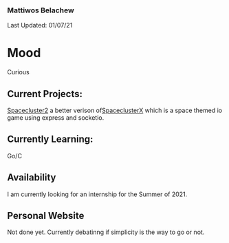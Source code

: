 ### Mattiwos Belachew 
Last Updated: 01/07/21
# Mood
Curious
## Current Projects:
[Spacecluster2](https://github.com/Mattiwos/Spacecluster2) a better verison of[SpaceclusterX](https://github.com/Mattiwos/SpaceclusterX)
which is a space themed io game using express and socketio.
## Currently Learning:
Go/C
## Availability
I am currently looking for an internship for the Summer of 2021.
## Personal Website
Not done yet. Currently debatinng if simplicity is the way to go or not. 
<!--
**Mattiwos/mattiwos** is a ✨ _special_ ✨ repository because its `README.md` (this file) appears on your GitHub profile.

Here are some ideas to get you started:

- 🔭 I’m currently working on ...

- 🌱 I’m currently learning ...

- 👯 I’m looking to collaborate on ...
- 🤔 I’m looking for help with ...
- 💬 Ask me about ...
- 📫 How to reach me: ...
- 😄 Pronouns: ...
- ⚡ Fun fact: ...
-->
